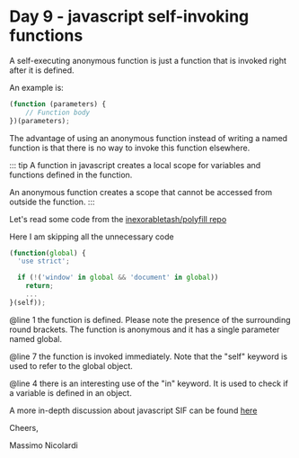 # Day 9 - javascript self-invoking functions

A self-executing anonymous function is just a function that is invoked right after it is defined.

An example is:

```js
(function (parameters) {
    // Function body
})(parameters);
```

The advantage of using an anonymous function instead of writing a named function is that there is no way to invoke this function elsewhere.

::: tip
A function in javascript creates a local scope for variables and functions defined in the function. 

An anonymous function creates a scope that cannot be accessed from outside the function. 
:::

Let's read some code from the [inexorabletash/polyfill repo](https://github.com/inexorabletash/polyfill/blob/master/html.js)

Here I am skipping all the unnecessary code

```js
(function(global) {
  'use strict';

  if (!('window' in global && 'document' in global))
    return;
    ...
}(self));
```

@line 1 the function is defined. Please note the presence of the surrounding round brackets.
The function is anonymous and it has a single parameter named global. 

@line 7 the function is invoked immediately. Note that the "self" keyword is used to refer to the global object.

@line 4 there is an interesting use of the "in" keyword. It is used to check if a variable is defined in an object.

A more in-depth discussion about javascript SIF can be found [here](https://www.geeksforgeeks.org/what-is-the-purpose-of-self-executing-function-in-javascript/)

Cheers,

Massimo Nicolardi


